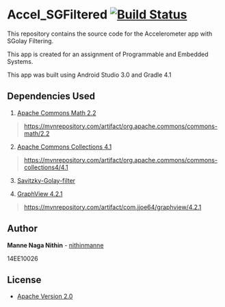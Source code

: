# Accel_SGFiltered [![Build Status](https://travis-ci.org/nithinmanne/Accel_SGFiltered.svg?branch=master)](https://travis-ci.org/nithinmanne/Accel_SGFiltered)

This repository contains the source code for the Accelerometer app with SGolay Filtering.

This app is created for an assignment of Programmable and Embedded Systems.

This app was built using Android Studio 3.0 and Gradle 4.1

## Dependencies Used
1. [Apache Commons Math 2.2](http://commons.apache.org/proper/commons-math/)
>https://mvnrepository.com/artifact/org.apache.commons/commons-math/2.2

2. [Apache Commons Collections 4.1](https://commons.apache.org/proper/commons-collections/)
>https://mvnrepository.com/artifact/org.apache.commons/commons-collections4/4.1

3. [Savitzky-Golay-filter](https://code.google.com/archive/p/savitzky-golay-filter/)

4. [GraphView 4.2.1](http://www.android-graphview.org/)
>https://mvnrepository.com/artifact/com.jjoe64/graphview/4.2.1

## Author

**Manne Naga Nithin** - [nithinmanne](https://github.com/nithinmanne)

14EE10026

## License

* [Apache Version 2.0](http://www.apache.org/licenses/LICENSE-2.0.html)
